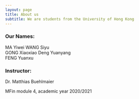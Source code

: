 ```yaml
---
layout: page
title: About us
subtitle: We are students from the University of Hong Kong
---
```


### Our Names:
MA Yiwei         WANG Siyu  
GONG Xiaoxiao    Deng Yuanyang  
FENG Yuanxu  

### Instructor:
Dr. Matthias Buehlmaier

MFin module 4, academic year 2020/2021
